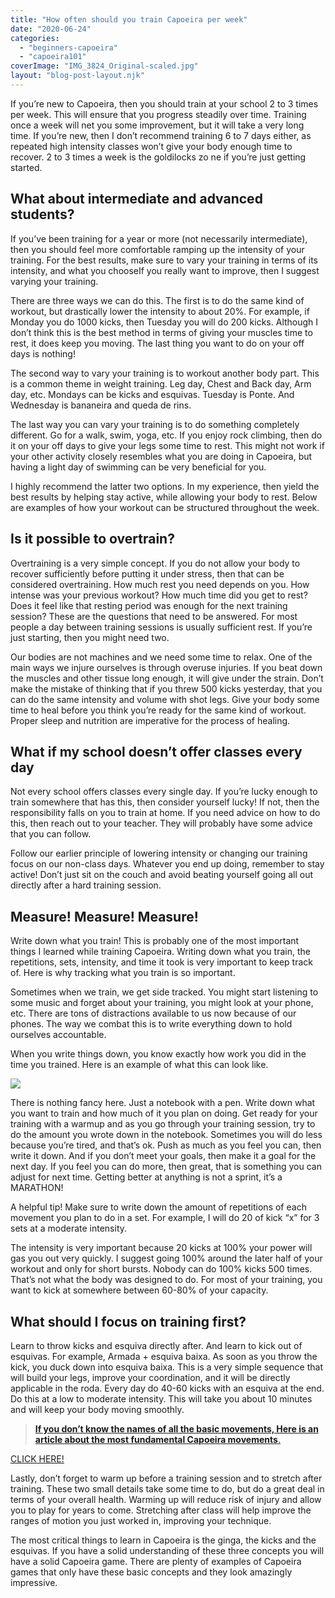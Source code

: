 ```yaml
---
title: "How often should you train Capoeira per week"
date: "2020-06-24"
categories: 
  - "beginners-capoeira"
  - "capoeira101"
coverImage: "IMG_3824_Original-scaled.jpg"
layout: "blog-post-layout.njk"
---
```


If you’re new to Capoeira, then you should train at your school 2 to 3 times per week. This will ensure that you progress steadily over time. Training once a week will net you some improvement, but it will take a very long time. If you’re new, then I don’t recommend training 6 to 7 days either, as repeated high intensity classes won’t give your body enough time to recover. 2 to 3 times a week is the goldilocks zo ne if you’re just getting started. 

## What about intermediate and advanced students? 

If you’ve been training for a year or more (not necessarily intermediate), then you should feel more comfortable ramping up the intensity of your training. For the best results, make sure to vary your training in terms of its intensity, and what you chooseIf you really want to improve, then I suggest varying your training. 

There are three ways we can do this. The first is to do the same kind of workout, but drastically lower the intensity to about 20%. For example, if Monday you do 1000 kicks, then Tuesday you will do 200 kicks. Although I don’t think this is the best method in terms of giving your muscles time to rest, it does keep you moving. The last thing you want to do on your off days is nothing! 

The second way to vary your training is to workout another body part. This is a common theme in weight training. Leg day, Chest and Back day, Arm day, etc. Mondays can be kicks and esquivas. Tuesday is Ponte. And Wednesday is bananeira and queda de rins. 

The last way you can vary your training is to do something completely different. Go for a walk, swim, yoga, etc. If you enjoy rock climbing, then do it on your off days to give your legs some time to rest. This might not work if your other activity closely resembles what you are doing in Capoeira, but having a light day of swimming can be very beneficial for you. 

I highly recommend the latter two options. In my experience, then yield the best results by helping stay active, while allowing your body to rest. Below are examples of how your workout can be structured throughout the week. 

## Is it possible to overtrain? 

Overtraining is a very simple concept. If you do not allow your body to recover sufficiently before putting it under stress, then that can be considered overtraining. How much rest you need depends on you. How intense was your previous workout? How much time did you get to rest? Does it feel like that resting period was enough for the next training session? These are the questions that need to be answered. For most people a day between training sessions is usually sufficient rest. If you’re just starting, then you might need two. 

Our bodies are not machines and we need some time to relax. One of the main ways we injure ourselves is through overuse injuries. If you beat down the muscles and other tissue long enough, it will give under the strain. Don’t make the mistake of thinking that if you threw 500 kicks yesterday, that you can do the same intensity and volume with shot legs. Give your body some time to heal before you think you’re ready for the same kind of workout. Proper sleep and nutrition are imperative for the process of healing.

## What if my school doesn’t offer classes every day

Not every school offers classes every single day. If you’re lucky enough to train somewhere that has this, then consider yourself lucky! If not, then the responsibility falls on you to train at home. If you need advice on how to do this, then reach out to your teacher. They will probably have some advice that you can follow. 

Follow our earlier principle of lowering intensity or changing our training focus on our non-class days. Whatever you end up doing, remember to stay active! Don’t just sit on the couch and avoid beating yourself going all out directly after a hard training session. 

## Measure! Measure! Measure!

Write down what you train! This is probably one of the most important things I learned while training Capoeira. Writing down what you train, the repetitions, sets, intensity, and time it took is very important to keep track of. Here is why tracking what you train is so important. 

Sometimes when we train, we get side tracked. You might start listening to some music and forget about your training, you might look at your phone, etc. There are tons of distractions available to us now because of our phones. The way we combat this is to write everything down to hold ourselves accountable. 

When you write things down, you know exactly how work you did in the time you trained. Here is an example of what this can look like. 

![](https://lh4.googleusercontent.com/zH2dfi3V9oM7et5SFwBKuCnHKReqUKoljJaytVuE-0c6e9-rpw3mKndLHJ8TUH6a4qOpKR6wH8RD6f8oH97up2-YGKkhNXU6yP6yS63HC-FteaHBaqtV8Oif008dOGGYzsauBprG)

There is nothing fancy here. Just a notebook with a pen. Write down what you want to train and how much of it you plan on doing. Get ready for your training with a warmup and as you go through your training session, try to do the amount you wrote down in the notebook. Sometimes you will do less because you’re tired, and that’s ok. Push as much as you feel you can, then write it down. And if you don’t meet your goals, then make it a goal for the next day. If you feel you can do more, then great, that is something you can adjust for next time. Getting better at anything is not a sprint, it’s a MARATHON!

A helpful tip! Make sure to write down the amount of repetitions of each movement you plan to do in a set. For example, I will do 20 of kick “x” for 3 sets at a moderate intensity.

The intensity is very important because 20 kicks at 100% your power will gas you out very quickly. I suggest going 100% around the later half of your workout and only for short bursts. Nobody can do 100% kicks 500 times. That’s not what the body was designed to do. For most of your training, you want to kick at somewhere between 60-80% of your capacity. 

## What should I focus on training first?

Learn to throw kicks and esquiva directly after. And learn to kick out of esquivas. For example, Armada + esquiva baixa. As soon as you throw the kick, you duck down into esquiva baixa. This is a very simple sequence that will build your legs, improve your coordination, and it will be directly applicable in the roda. Every day do 40-60 kicks with an esquiva at the end. Do this at a low to moderate intensity. This will take you about 10 minutes and will keep your body moving smoothly. 

> **[If you don’t know the names of all the basic movements, Here is an article about the most fundamental Capoeira movements](https://dendearts.com/list-of-fundamental-capoeira-movements/)**[.](https://dendearts.com/list-of-fundamental-capoeira-movements/)

[CLICK HERE!](https://dendearts.com/list-of-fundamental-capoeira-movements/)

[](https://dendearts.com/list-of-fundamental-capoeira-movements/)

Lastly, don’t forget to warm up before a training session and to stretch after training. These two small details take some time to do, but do a great deal in terms of your overall health. Warming up will reduce risk of injury and allow you to play for years to come. Stretching after class will help improve the ranges of motion you just worked in, improving your technique.

The most critical things to learn in Capoeira is the ginga, the kicks and the esquivas. If you have a solid understanding of these three concepts you will have a solid Capoeira game. There are plenty of examples of Capoeira games that only have these basic concepts and they look amazingly impressive.
